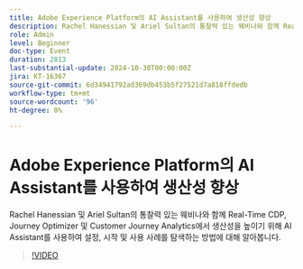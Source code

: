 ```yaml
---
title: Adobe Experience Platform의 AI Assistant를 사용하여 생산성 향상
description: Rachel Hanessian 및 Ariel Sultan의 통찰력 있는 웨비나와 함께 Real-Time CDP, Journey Optimizer 및 Customer Journey Analytics에서 생산성을 높이기 위해 AI Assistant를 사용하여 설정, 시작 및 사용 사례를 탐색하는 방법에 대해 알아봅니다.
role: Admin
level: Beginner
doc-type: Event
duration: 2813
last-substantial-update: 2024-10-30T00:00:00Z
jira: KT-16367
source-git-commit: 6d34941792ad369db453b5f27521d7a818ffdedb
workflow-type: tm+mt
source-wordcount: '96'
ht-degree: 0%

---
```



# Adobe Experience Platform의 AI Assistant를 사용하여 생산성 향상

Rachel Hanessian 및 Ariel Sultan의 통찰력 있는 웨비나와 함께 Real-Time CDP, Journey Optimizer 및 Customer Journey Analytics에서 생산성을 높이기 위해 AI Assistant를 사용하여 설정, 시작 및 사용 사례를 탐색하는 방법에 대해 알아봅니다.

>[!VIDEO](https://video.tv.adobe.com/v/3435344/?learn=on)
